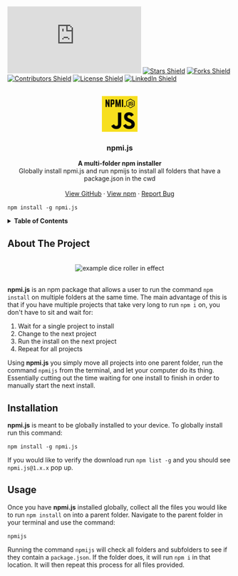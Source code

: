 <!-- SHIELDS -->

[![npm Downloads Shield](https://img.shields.io/npm/dt/npmi.js?style=flat-square&logo=npm)](https://www.npmjs.com/package/npmi.js)
[![Stars Shield](https://img.shields.io/github/stars/Mateo-Wallace/npmi.js.svg?style=flat-square&color=blue&logo=github)](https://github.com/Mateo-Wallace/npmi.js/stargazers)
[![Forks Shield](https://img.shields.io/github/forks/Mateo-Wallace/npmi.js.svg?style=flat-square&logo=github)](https://github.com/Mateo-Wallace/npmi.js/network/members)
[![Contributors Shield](https://img.shields.io/github/contributors/Mateo-Wallace/npmi.js.svg?style=flat-square&color=success&logo=github)](https://github.com/Mateo-Wallace/npmi.js/graphs/contributors)
[![License Shield](https://img.shields.io/github/license/Mateo-Wallace/npmi.js.svg?style=flat-square)](https://github.com/Mateo-Wallace/npmi.js/blob/main/LICENSE)
[![LinkedIn Shield](https://img.shields.io/badge/LinkedIn-555555?style=flat-square&logo=linkedin)](https://www.linkedin.com/in/mateo-wallace/)

<!-- PROJECT LOGO & HEADER -->
<br />
<div align="center">
<img src="./logo.png" alt="rpg dice logo" width="80" height="80">

  <h3 align="center"><strong>npmi.js</strong></h3>

  <p align="center">
    <strong>A multi-folder npm installer</strong>
    <br />
    Globally install npmi.js and run npmijs to install all folders that have a package.json in the cwd
    <br />
    <br />
    <a href="https://github.com/Mateo-Wallace/npmi.js">View GitHub</a>
    ·
    <a href="https://www.npmjs.com/package/npmi.js">View npm</a>
    ·
    <a href="https://github.com/Mateo-Wallace/npmi.js/issues">Report Bug</a>
  </p>
</div>

<!-- NPM INSTALL -->

```
npm install -g npmi.js
```

<!-- TABLE OF CONTENTS -->

<details>
  <summary style="cursor: pointer;"><strong>Table of Contents</strong></summary>
  <ol>
    <li><a href="#about-the-project">About The Project</a></li>
    <li><a href="#installation">Installation</a></li>
    <li><a href="#usage">Usage</a></li>
    <li><a href="#license">License</a></li>
    <li><a href="#contact">Contact</a></li>
  </ol>
</details>

<!-- ABOUT THE PROJECT -->

## About The Project

<div align="center">
  <br />
  <img src="./img/exRoll.png" alt="example dice roller in effect">
  <br />
  <br />
</div>

**npmi.js** is an npm package that allows a user to run the command `npm install` on multiple folders at the same time. The main advantage of this is that if you have multiple projects that take very long to run `npm i` on, you don't have to sit and wait for:

1. Wait for a single project to install
1. Change to the next project
1. Run the install on the next project
1. Repeat for all projects

Using **npmi.js** you simply move all projects into one parent folder, run the command `npmijs` from the terminal, and let your computer do its thing. Essentially cutting out the time waiting for one install to finish in order to manually start the next install.

## Installation

**npmi.js** is meant to be globally installed to your device. To globally install run this command:

```
npm install -g npmi.js
```

If you would like to verify the download run `npm list -g` and you should see `npmi.js@1.x.x` pop up.

## Usage

Once you have **npmi.js** installed globally, collect all the files you would like to run `npm install` on into a parent folder. Navigate to the parent folder in your terminal and use the command:

```
npmijs
```

Running the command `npmijs` will check all folders and subfolders to see if they contain a `package.json`. If the folder does, it will run `npm i` in that location. It will then repeat this process for all files provided.
